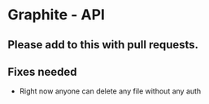 # Graphite - API
## Please add to this with pull requests.

## Fixes needed
* Right now anyone can delete any file without any auth
